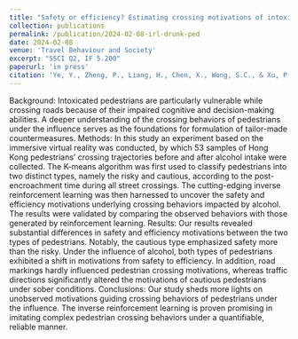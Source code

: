 ```yaml
---
title: "Safety or efficiency? Estimating crossing motivations of intoxicated pedestrians by leveraging the inverse reinforcement learning"
collection: publications
permalink: /publication/2024-02-08-irl-drunk-ped
date: 2024-02-08
venue: 'Travel Behaviour and Society'
excerpt: "SSCI Q2, IF 5.200"
paperurl: 'in press'
citation: 'Ye, Y., Zheng, P., Liang, H., Chen, X., Wong, S.C., & Xu, P.* (2024). &quot;Safety or efficiency? Estimating crossing motivations of intoxicated pedestrians by leveraging the inverse reinforcement learning.&quot; <i>Travel Behaviour and Society</i>, in press.'
---
```

Background: Intoxicated pedestrians are particularly vulnerable while crossing roads because of their impaired cognitive and decision-making abilities. A deeper understanding of the crossing behaviors of pedestrians under the influence serves as the foundations for formulation of tailor-made countermeasures. 
Methods: In this study an experiment based on the immersive virtual reality was conducted, by which 53 samples of Hong Kong pedestrians’ crossing trajectories before and after alcohol intake were collected. The K-means algorithm was first used to classify pedestrians into two distinct types, namely the risky and cautious, according to the post-encroachment time during all street crossings. The cutting-edging inverse reinforcement learning was then harnessed to uncover the safety and efficiency motivations underlying crossing behaviors impacted by alcohol. The results were validated by comparing the observed behaviors with those generated by reinforcement learning.
Results: Our results revealed substantial differences in safety and efficiency motivations between the two types of pedestrians. Notably, the cautious type emphasized safety more than the risky. Under the influence of alcohol, both types of pedestrians exhibited a shift in motivations from safety to efficiency. In addition, road markings hardly influenced pedestrian crossing motivations, whereas traffic directions significantly altered the motivations of cautious pedestrians under sober conditions. 
Conclusions: Our study sheds more lights on unobserved motivations guiding crossing behaviors of pedestrians under the influence. The inverse reinforcement learning is proven promising in imitating complex pedestrian crossing behaviors under a quantifiable, reliable manner. 
